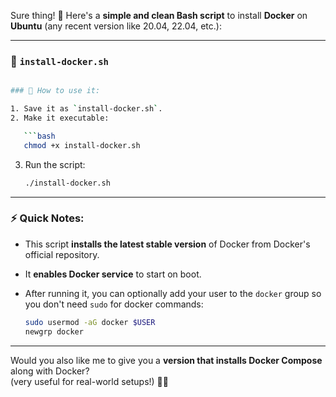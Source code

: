 Sure thing! 🚀 Here's a **simple and clean Bash script** to install **Docker** on **Ubuntu** (any recent version like 20.04, 22.04, etc.):

---

### 📜 `install-docker.sh`

```bash

### 📌 How to use it:

1. Save it as `install-docker.sh`.
2. Make it executable:

   ```bash
   chmod +x install-docker.sh
   ```

3. Run the script:

   ```bash
   ./install-docker.sh
   ```

---

### ⚡ Quick Notes:
- This script **installs the latest stable version** of Docker from Docker's official repository.
- It **enables Docker service** to start on boot.
- After running it, you can optionally add your user to the `docker` group so you don't need `sudo` for docker commands:

  ```bash
  sudo usermod -aG docker $USER
  newgrp docker
  ```

---

Would you also like me to give you a **version that installs Docker Compose** along with Docker?  
(very useful for real-world setups!) 🚀✨